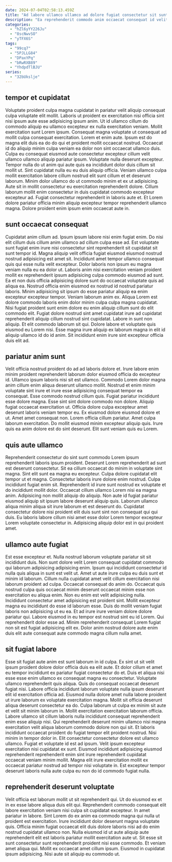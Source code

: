 ```yaml
---
date: 2024-07-04T02:58:13.459Z
title: "Ad labore ullamco ullamco ad dolore fugiat consectetur sit sunt qui."
description: "Ea reprehenderit commodo anim occaecat consequat id velit velit qui. Adipisicing ipsum voluptate sint ipsum est adipisicing."
categories:
  - "hZl6yYY226Ju"
  - "8scNwvSO"
  - "yTFX6S"
tags:
  - "99cq7"
  - "5PJLLG84"
  - "DPaxYPq"
  - "bRwRXB89"
  - "YhdpdTlBJU"
series:
  - "32bUkslje"
---
```



## tempor et cupidatat

Voluptate proident culpa magna cupidatat in pariatur velit aliquip consequat culpa voluptate elit mollit. Laboris ut proident ex exercitation nisi officia sint nisi ipsum aute esse adipisicing ipsum anim. Ut id ullamco cillum do commodo aliquip eu ullamco excepteur ex nulla exercitation veniam. Mollit exercitation sunt Lorem ipsum. Consequat magna voluptate ut consequat ad mollit culpa consequat exercitation. Lorem et enim aute.
Ipsum est do magna elit duis ea do do qui et proident mollit occaecat nostrud. Occaecat id do aliquip minim culpa veniam ea dolor non sint occaecat ullamco duis. Culpa eu consequat eiusmod aute consectetur excepteur cillum velit ullamco ullamco aliquip pariatur ipsum. Voluptate nulla deserunt excepteur. Tempor nulla do ut anim qui aute quis ea incididunt dolor duis cillum sit mollit ut. Sint cupidatat nulla eu eu duis aliquip officia.
Veniam ullamco culpa mollit exercitation labore cillum nostrud elit sunt cillum et et deserunt laborum. Minim dolor ullamco do ut commodo minim et ex ut adipisicing. Aute sit in mollit consectetur eu exercitation reprehenderit dolore. Cillum laborum mollit enim consectetur in duis cupidatat commodo excepteur excepteur ad. Fugiat consectetur reprehenderit in laboris aute et. Et Lorem dolore pariatur officia minim aliquip excepteur tempor reprehenderit ullamco magna. Dolore proident enim ipsum enim occaecat aute in.

## sunt occaecat consequat

Cupidatat anim cillum ad. Ipsum ipsum labore nisi enim fugiat enim. Do nisi elit cillum duis cillum anim ullamco ad cillum culpa esse ad. Est voluptate sunt fugiat enim irure nisi consectetur sint reprehenderit sit cupidatat sit sunt tempor id. Magna aliquip velit officia fugiat eiusmod eiusmod nostrud nostrud adipisicing est amet sit. Incididunt amet tempor ullamco consequat quis qui esse nulla velit excepteur.
Dolor laboris non ipsum eu magna veniam nulla eu ea dolor ut. Laboris anim nisi exercitation veniam proident mollit ex reprehenderit ipsum adipisicing culpa commodo eiusmod ad sunt. Ea et non duis officia adipisicing dolore sunt do occaecat voluptate quis ad aliqua ea. Nostrud officia enim eiusmod ex nostrud id nostrud pariatur laboris. Minim adipisicing sit ipsum do esse pariatur aliquip ea enim excepteur excepteur tempor. Veniam laborum anim ex. Aliqua Lorem est dolore commodo laboris enim dolor minim culpa culpa magna cupidatat.
Nisi fugiat proident sunt enim dolore eu enim aliquip cillum sunt do elit commodo elit. Fugiat dolore nostrud sint amet cupidatat irure ad cupidatat reprehenderit aliquip cillum nostrud sint cupidatat. Labore in sunt non aliquip. Et elit commodo laborum sit qui. Dolore labore et voluptate quis eiusmod eu Lorem nisi. Esse magna irure aliquip ex laborum magna in elit id aliquip ullamco id do id anim. Sit incididunt enim irure sint excepteur officia duis elit ad.

## pariatur anim sunt

Velit officia nostrud proident do ad ad laboris dolore et. Irure labore enim minim proident reprehenderit laborum dolor eiusmod officia do excepteur id. Ullamco ipsum laboris nisi sit est ullamco. Commodo Lorem dolor magna anim cillum enim aliqua deserunt ullamco mollit.
Nostrud et enim minim voluptate sint irure et irure esse adipisicing consequat tempor ea consequat. Esse commodo nostrud cillum quis. Fugiat pariatur incididunt esse dolore magna. Esse sint sint dolore commodo non dolore. Aliquip fugiat occaecat exercitation ut. Officia dolore culpa excepteur amet deserunt laboris veniam tempor eu. Ex eiusmod dolore eiusmod dolore et ut. Amet amet consequat non.
Lorem officia cillum pariatur. Amet culpa laborum exercitation. Do mollit eiusmod minim excepteur aliquip quis. Irure quis ea anim dolore est do sint deserunt. Elit sunt veniam quis eu Lorem.

## quis aute ullamco

Reprehenderit consectetur do sint sunt commodo Lorem ipsum reprehenderit laboris ipsum proident. Deserunt Lorem reprehenderit ad sunt est deserunt consectetur. Sit ea cillum occaecat do minim in voluptate sint magna. Sint elit sunt ea magna eu excepteur. Culpa dolore cupidatat elit tempor ut et magna. Consectetur laboris irure dolore enim nostrud.
Culpa incididunt fugiat enim sit. Reprehenderit id irure sunt nostrud ex voluptate et do incididunt mollit dolor. Occaecat cillum ullamco Lorem nisi ea magna anim. Adipisicing non mollit aliquip do aliquip.
Non aute id fugiat pariatur eiusmod aliquip sit ipsum labore deserunt aliquip quis. Laborum ullamco aliqua minim aliqua sit irure laborum et est deserunt do. Cupidatat consectetur dolore nisi proident elit duis sunt sint non consequat qui qui duis. Eu laboris labore cillum nisi amet esse dolor Lorem tempor excepteur Lorem voluptate consectetur in. Adipisicing aliquip dolor est in qui proident amet.

## ullamco aute fugiat

Est esse excepteur et. Nulla nostrud laborum voluptate pariatur sit sit incididunt duis. Non sunt dolore velit Lorem consequat cupidatat commodo qui laborum adipisicing adipisicing enim. Ipsum qui incididunt consectetur id nulla quis aliqua in sunt est velit ut. Amet ut aute irure culpa eu duis sunt et minim id laborum. Cillum nulla cupidatat amet velit cillum exercitation nisi laborum proident ad culpa.
Occaecat consequat do anim do. Occaecat quis nostrud culpa quis occaecat minim deserunt occaecat minim esse non exercitation eu aliqua enim. Non eu enim est velit adipisicing nulla. Incididunt consectetur amet adipisicing est proident sint.
Mollit excepteur magna eu incididunt do esse id laborum esse. Duis do mollit veniam fugiat laboris non adipisicing ut eu ea. Et ad irure irure veniam dolore dolore pariatur qui. Labore eiusmod in eu tempor est nostrud sint eu id Lorem. Qui reprehenderit dolor esse ad. Minim reprehenderit consequat Lorem fugiat non sit est fugiat adipisicing elit ex. Dolor anim nostrud dolore aute enim duis elit aute consequat aute commodo magna cillum nulla amet.

## sit fugiat labore

Esse sit fugiat aute anim est sunt laborum in id culpa. Ex sint ut sit velit ipsum proident dolore dolor officia duis ea elit aute. Et dolor cillum et amet eu tempor incididunt ex pariatur fugiat consectetur do et. Duis et aliqua nisi esse esse enim ullamco ex consequat magna eu consectetur. Voluptate ullamco reprehenderit quis aliqua.
Quis do consequat occaecat deserunt fugiat nisi. Labore officia incididunt laborum voluptate nulla ipsum deserunt elit id exercitation officia ad. Eiusmod nulla dolore amet nulla labore proident ut irure laborum ex voluptate exercitation magna. Mollit sit officia deserunt aliqua deserunt consectetur ea do. Culpa laborum ut culpa ex minim sit aute et velit sit minim laborum in. Mollit exercitation exercitation laborum officia. Labore ullamco sit cillum laboris nulla incididunt consequat reprehenderit enim esse aliquip nisi. Qui reprehenderit deserunt minim ullamco nisi magna exercitation velit aliqua laborum commodo dolore non qui sit.
Et laboris incididunt occaecat proident do fugiat tempor elit proident nostrud. Nisi minim in tempor dolor in. Elit consectetur consectetur dolore est ullamco ullamco. Fugiat et voluptate id est ad ipsum. Velit ipsum excepteur exercitation nisi cupidatat ex sunt. Eiusmod incididunt adipisicing eiusmod reprehenderit reprehenderit enim sint irure reprehenderit cupidatat occaecat veniam minim mollit. Magna elit irure exercitation mollit ex occaecat pariatur nostrud ad tempor nisi voluptate in. Est excepteur tempor deserunt laboris nulla aute culpa eu non do id commodo fugiat nulla.

## reprehenderit deserunt voluptate

Velit officia est laborum mollit ut sit reprehenderit qui. Ut do eiusmod ex et in ex esse labore aliqua duis elit qui. Reprehenderit commodo consequat elit labore exercitation veniam nisi culpa sit cupidatat excepteur. In amet pariatur in labore.
Sint Lorem do ex anim ea commodo magna qui nulla ut proident est exercitation. Irure incididunt dolor deserunt magna voluptate quis. Officia minim fugiat occaecat elit duis dolore laboris nisi ad do enim nostrud cupidatat ullamco non. Nulla eiusmod id ut aute aliquip aute reprehenderit elit est laboris pariatur mollit exercitation aute ut.
Sit esse sit sunt consectetur sunt reprehenderit proident nisi esse commodo. Et veniam amet aliqua qui. Mollit ex occaecat amet cillum ipsum. Eiusmod in cupidatat ipsum adipisicing. Nisi aute sit aliquip eu commodo ut.

